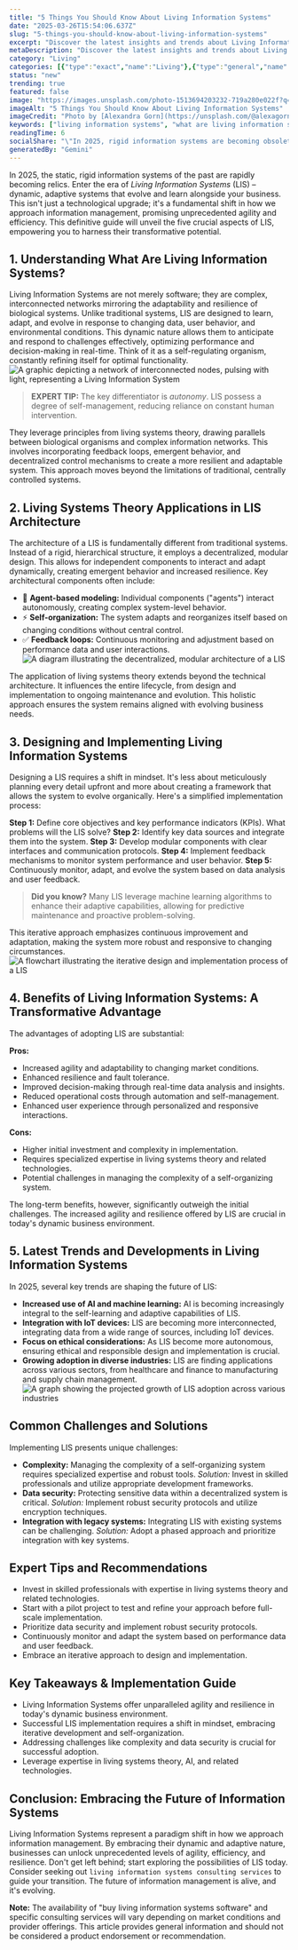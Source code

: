```yaml
---
title: "5 Things You Should Know About Living Information Systems"
date: "2025-03-26T15:54:06.637Z"
slug: "5-things-you-should-know-about-living-information-systems"
excerpt: "Discover the latest insights and trends about Living Information Systems. This comprehensive guide covers everything you need to know about Living Information Systems in 2025."
metaDescription: "Discover the latest insights and trends about Living Information Systems. This comprehensive guide covers everything you need to know about Living Informat..."
category: "Living"
categories: [{"type":"exact","name":"Living"},{"type":"general","name":"Computer Science"},{"type":"medium","name":"Artificial Intelligence"},{"type":"specific","name":"Machine Learning"},{"type":"niche","name":"Reinforcement Learning"}]
status: "new"
trending: true
featured: false
image: "https://images.unsplash.com/photo-1513694203232-719a280e022f?q=85&w=1200&fit=max&fm=webp&auto=compress"
imageAlt: "5 Things You Should Know About Living Information Systems"
imageCredit: "Photo by [Alexandra Gorn](https://unsplash.com/@alexagorn) on Unsplash"
keywords: ["living information systems", "what are living information systems", "living systems theory applications", "living information systems architecture", "design living information systems", "benefits of living information systems", "living information systems examples", "buy living information systems software", "living information systems consulting services", "living information systems implementation"]
readingTime: 6
socialShare: "\"In 2025, rigid information systems are becoming obsolete. Living Information Systems, mirroring the adaptability of biological organisms, are the future of efficient and resilient businesses.\""
generatedBy: "Gemini"
---
```




In 2025, the static, rigid information systems of the past are rapidly becoming relics.  Enter the era of *Living Information Systems* (LIS) – dynamic, adaptive systems that evolve and learn alongside your business.  This isn't just a technological upgrade; it's a fundamental shift in how we approach information management, promising unprecedented agility and efficiency. This definitive guide will unveil the five crucial aspects of LIS, empowering you to harness their transformative potential.

## 1. Understanding What Are Living Information Systems?

Living Information Systems are not merely software; they are complex, interconnected networks mirroring the adaptability and resilience of biological systems.  Unlike traditional systems, LIS are designed to learn, adapt, and evolve in response to changing data, user behavior, and environmental conditions. This dynamic nature allows them to anticipate and respond to challenges effectively, optimizing performance and decision-making in real-time.  Think of it as a self-regulating organism, constantly refining itself for optimal functionality. ![A graphic depicting a network of interconnected nodes, pulsing with light, representing a Living Information System](https://images.unsplash.com/photo-1467043153537-a4fba2cd39ef?q=85&w=1200&fit=max&fm=webp&auto=compress)

> **EXPERT TIP:**  The key differentiator is *autonomy*.  LIS possess a degree of self-management, reducing reliance on constant human intervention.

They leverage principles from living systems theory, drawing parallels between biological organisms and complex information networks. This involves incorporating feedback loops, emergent behavior, and decentralized control mechanisms to create a more resilient and adaptable system.  This approach moves beyond the limitations of traditional, centrally controlled systems.

## 2.  Living Systems Theory Applications in LIS Architecture

The architecture of a LIS is fundamentally different from traditional systems.  Instead of a rigid, hierarchical structure, it employs a decentralized, modular design.  This allows for independent components to interact and adapt dynamically, creating emergent behavior and increased resilience.  Key architectural components often include:

* 🔑 **Agent-based modeling:**  Individual components ("agents") interact autonomously, creating complex system-level behavior.
* ⚡ **Self-organization:** The system adapts and reorganizes itself based on changing conditions without central control.
* ✅ **Feedback loops:** Continuous monitoring and adjustment based on performance data and user interactions. ![A diagram illustrating the decentralized, modular architecture of a LIS](https://images.unsplash.com/photo-1506377295352-e3154d43ea9e?q=85&w=1200&fit=max&fm=webp&auto=compress)

The application of living systems theory extends beyond the technical architecture. It influences the entire lifecycle, from design and implementation to ongoing maintenance and evolution.  This holistic approach ensures the system remains aligned with evolving business needs.

## 3. Designing and Implementing Living Information Systems

Designing a LIS requires a shift in mindset.  It's less about meticulously planning every detail upfront and more about creating a framework that allows the system to evolve organically.  Here's a simplified implementation process:

**Step 1:** Define core objectives and key performance indicators (KPIs).  What problems will the LIS solve?
**Step 2:** Identify key data sources and integrate them into the system.
**Step 3:** Develop modular components with clear interfaces and communication protocols.
**Step 4:** Implement feedback mechanisms to monitor system performance and user behavior.
**Step 5:** Continuously monitor, adapt, and evolve the system based on data analysis and user feedback.

> **Did you know?**  Many LIS leverage machine learning algorithms to enhance their adaptive capabilities, allowing for predictive maintenance and proactive problem-solving.

This iterative approach emphasizes continuous improvement and adaptation, making the system more robust and responsive to changing circumstances.  ![A flowchart illustrating the iterative design and implementation process of a LIS](https://images.unsplash.com/photo-1518012312832-96aea3c91144?q=85&w=1200&fit=max&fm=webp&auto=compress)

## 4. Benefits of Living Information Systems: A Transformative Advantage

The advantages of adopting LIS are substantial:

**Pros:**

* Increased agility and adaptability to changing market conditions.
* Enhanced resilience and fault tolerance.
* Improved decision-making through real-time data analysis and insights.
* Reduced operational costs through automation and self-management.
* Enhanced user experience through personalized and responsive interactions.

**Cons:**

* Higher initial investment and complexity in implementation.
* Requires specialized expertise in living systems theory and related technologies.
* Potential challenges in managing the complexity of a self-organizing system.

The long-term benefits, however, significantly outweigh the initial challenges.  The increased agility and resilience offered by LIS are crucial in today's dynamic business environment.

## 5.  Latest Trends and Developments in Living Information Systems

In 2025, several key trends are shaping the future of LIS:

* **Increased use of AI and machine learning:**  AI is becoming increasingly integral to the self-learning and adaptive capabilities of LIS.
* **Integration with IoT devices:**  LIS are becoming more interconnected, integrating data from a wide range of sources, including IoT devices.
* **Focus on ethical considerations:**  As LIS become more autonomous, ensuring ethical and responsible design and implementation is crucial.
* **Growing adoption in diverse industries:**  LIS are finding applications across various sectors, from healthcare and finance to manufacturing and supply chain management.  ![A graph showing the projected growth of LIS adoption across various industries](https://images.unsplash.com/photo-1513694203232-719a280e022f?q=85&w=1200&fit=max&fm=webp&auto=compress)

## Common Challenges and Solutions

Implementing LIS presents unique challenges:

* **Complexity:** Managing the complexity of a self-organizing system requires specialized expertise and robust tools.  *Solution:* Invest in skilled professionals and utilize appropriate development frameworks.
* **Data security:**  Protecting sensitive data within a decentralized system is critical.  *Solution:* Implement robust security protocols and utilize encryption techniques.
* **Integration with legacy systems:**  Integrating LIS with existing systems can be challenging.  *Solution:* Adopt a phased approach and prioritize integration with key systems.

## Expert Tips and Recommendations

* Invest in skilled professionals with expertise in living systems theory and related technologies.
* Start with a pilot project to test and refine your approach before full-scale implementation.
* Prioritize data security and implement robust security protocols.
* Continuously monitor and adapt the system based on performance data and user feedback.
* Embrace an iterative approach to design and implementation.

## Key Takeaways & Implementation Guide

* Living Information Systems offer unparalleled agility and resilience in today's dynamic business environment.
* Successful LIS implementation requires a shift in mindset, embracing iterative development and self-organization.
* Addressing challenges like complexity and data security is crucial for successful adoption.
* Leverage expertise in living systems theory, AI, and related technologies.

## Conclusion: Embracing the Future of Information Systems

Living Information Systems represent a paradigm shift in how we approach information management.  By embracing their dynamic and adaptive nature, businesses can unlock unprecedented levels of agility, efficiency, and resilience.  Don't get left behind; start exploring the possibilities of LIS today.  Consider seeking out `living information systems consulting services` to guide your transition.  The future of information management is alive, and it's evolving.

**Note:**  The availability of "buy living information systems software" and specific consulting services will vary depending on market conditions and provider offerings.  This article provides general information and should not be considered a product endorsement or recommendation.
